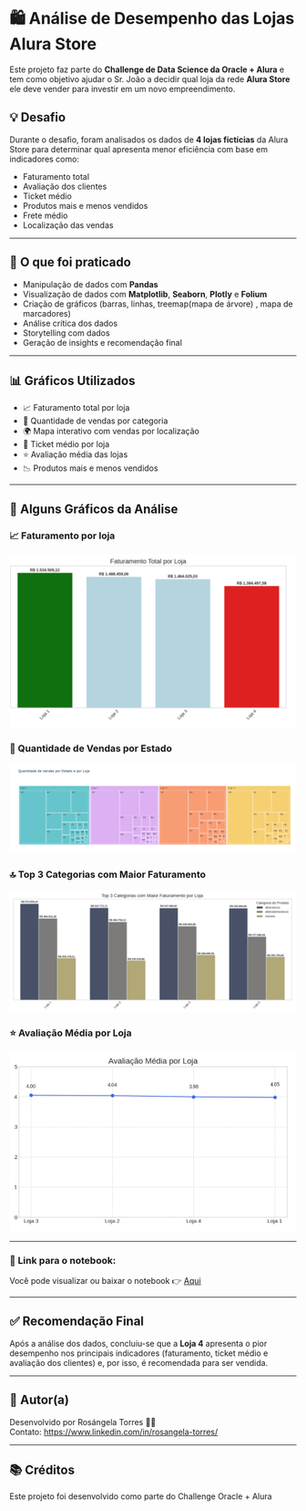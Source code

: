# 🛍️ Análise de Desempenho das Lojas Alura Store 

Este projeto faz parte do **Challenge de Data Science da Oracle + Alura** e tem como objetivo ajudar o Sr. João a decidir qual loja da rede **Alura Store** ele deve vender para investir em um novo empreendimento.

## 💡 Desafio

Durante o desafio, foram analisados os dados de **4 lojas fictícias** da Alura Store para determinar qual apresenta menor eficiência com base em indicadores como:

- Faturamento total
- Avaliação dos clientes
- Ticket médio
- Produtos mais e menos vendidos
- Frete médio
- Localização das vendas

---

## 🧠 O que foi praticado

- Manipulação de dados com **Pandas**
- Visualização de dados com **Matplotlib**, **Seaborn**, **Plotly** e **Folium**
- Criação de gráficos (barras, linhas, treemap(mapa de árvore) , mapa de marcadores)
- Análise crítica dos dados
- Storytelling com dados
- Geração de insights e recomendação final

---

## 📊 Gráficos Utilizados

- 📈 Faturamento total por loja  
- 🛒 Quantidade de vendas por categoria  
- 🌍 Mapa interativo com vendas por localização  
- 🧾 Ticket médio por loja  
- ⭐ Avaliação média das lojas  
- 📉 Produtos mais e menos vendidos

---

## 🔎 Alguns Gráficos da Análise
### 📈 Faturamento por loja
![Gráfico de Faturamento](https://github.com/rosangelatorress/Challenge-Data-Science-Oracle-Alura/blob/main/imagens/faturamento_por_loja.png?raw=true)
### 🛒 Quantidade de Vendas por Estado
![Quantidade de Vendas por Estado](https://github.com/rosangelatorress/Challenge-Data-Science-Oracle-Alura/blob/main/imagens/qtde_vendas_por_estado_loja.png?raw=true)
### 🔝 Top 3 Categorias com Maior Faturamento
![Top 3 Categorias com Maior Faturamento](https://github.com/rosangelatorress/Challenge-Data-Science-Oracle-Alura/blob/main/imagens/top3_catg_maior_faturamento_loja.png?raw=true)
### ⭐ Avaliação Média por Loja
![Avaliação Média por Loja](https://github.com/rosangelatorress/Challenge-Data-Science-Oracle-Alura/blob/main/imagens/avaliacao_media_loja.png?raw=true)

---

### 🔗 Link para o notebook:

Você pode visualizar ou baixar o notebook 👉 [Aqui](https://github.com/rosangelatorress/Challenge-Data-Science-Oracle-Alura/blob/main/AluraStoreBr.ipynb) 

---

## ✅ Recomendação Final

Após a análise dos dados, concluiu-se que a **Loja 4** apresenta o pior desempenho nos principais indicadores (faturamento, ticket médio e avaliação dos clientes) e, por isso, é recomendada para ser vendida.

---

## 🚀 Autor(a)

Desenvolvido por Rosángela Torres 👩‍💻  
Contato: https://www.linkedin.com/in/rosangela-torres/

---

## 📚 Créditos

Este projeto foi desenvolvido como parte do Challenge Oracle + Alura
